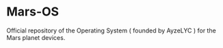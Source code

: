 # Mars-OS
Official repository of the Operating System ( founded by AyzeLYC ) for the Mars planet devices.
